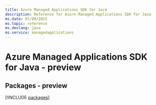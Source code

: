 ```yaml
---
title: Azure Managed Applications SDK for Java
description: Reference for Azure Managed Applications SDK for Java
ms.date: 07/09/2025
ms.topic: reference
ms.devlang: java
ms.service: managedapplications
---
```

# Azure Managed Applications SDK for Java - preview
## Packages - preview
[!INCLUDE [packages](managed-applications-index.md)]